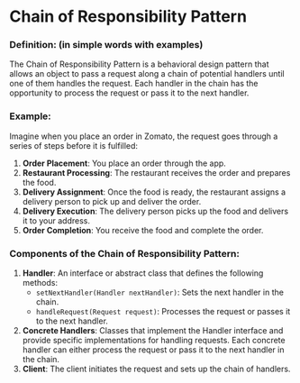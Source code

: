 # Chain of Responsibility Pattern

### Definition: (in simple words with examples)
The Chain of Responsibility Pattern is a behavioral design pattern that allows an object to pass a request along a chain of potential handlers until one of them handles the request. Each handler in the chain has the opportunity to process the request or pass it to the next handler.

### Example:
Imagine when you place an order in Zomato, the request goes through a series of steps before it is fulfilled:
1. **Order Placement**: You place an order through the app.
2. **Restaurant Processing**: The restaurant receives the order and prepares the food.
3. **Delivery Assignment**: Once the food is ready, the restaurant assigns a delivery person to pick up and deliver the order.
4. **Delivery Execution**: The delivery person picks up the food and delivers it to your address.
5. **Order Completion**: You receive the food and complete the order.

### Components of the Chain of Responsibility Pattern:
1. **Handler**: An interface or abstract class that defines the following methods:
   - `setNextHandler(Handler nextHandler)`: Sets the next handler in the chain.
   - `handleRequest(Request request)`: Processes the request or passes it to the next handler.
2. **Concrete Handlers**: Classes that implement the Handler interface and provide specific implementations for handling requests. Each concrete handler can either process the request or pass it to the next handler in the chain.
3. **Client**: The client initiates the request and sets up the chain of handlers.

